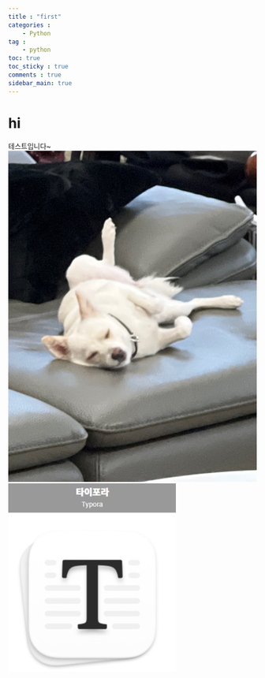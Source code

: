 ```yaml
---
title : "first"
categories :
    - Python
tag :
    - python
toc: true
toc_sticky : true
comments : true
sidebar_main: true
---
```


# hi

테스트입니다~![yang-cho](images/yang-cho.JPG)![typora](images/typora.JPG)![]()
